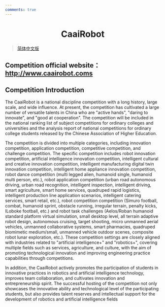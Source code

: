 ```yaml
---
comments: true
---
```


# <center>CaaiRobot</center>
> [简体中文版](CaaiRobot.md)

## Competition official website：http://www.caairobot.coms

## Competition Introduction

The CaaiRobot is a national discipline competition with a long history, large scale, and wide influence. At present, the competition has cultivated a large number of versatile talents in China who are "active hands", "daring to innovate", and "good at cooperation". The competition will be included in the national ranking list of subject competitions for ordinary colleges and universities and the analysis report of national competitions for ordinary college students released by the Chinese Association of Higher Education.

The competition is divided into multiple categories, including innovation competition, application competition, competitive competition, and challenge competition. The specific competition includes robot innovation competition, artificial intelligence innovation competition, intelligent cultural and creative innovation competition, intelligent manufacturing digital twin innovation competition, intelligent home appliance innovation competition, robot dance competition (multi legged alien, humanoid single, humanoid multi person, etc.), robot application competition (urban road autonomous driving, urban road recognition, intelligent inspection, intelligent driving, smart agriculture, smart home services, quadruped rapid logistics, intelligent production line application scenarios, intelligent catering services, smart retail, etc.), robot competition competition (Simuro football, combat, humanoid sprint, obstacle running, irregular terrain, penalty kicks,  ILoboke football, etc.) and robot task challenges (Aelos/Roban humanoid standard platform virtual simulation, small desktop level, all terrain adaptive robot design, autonomous cruising, target shooting, micro unmanned aerial vehicles, unmanned collaborative systems, smart pharmacies, quadruped biomimetic medium/small, unmanned vehicle outdoor scenes, composite robot lunar exploration, etc.). These competition settings are closely aligned with industries related to "artificial intelligence+" and "robotics+", covering multiple fields such as services, agriculture, and culture, with the aim of promoting technological innovation and improving engineering practice capabilities through competitions. ‌

In addition, the CaaiRobot actively promotes the participation of students in innovative practices in robotics and artificial intelligence technology, improves team collaboration, and cultivates innovation and entrepreneurship spirit. The successful hosting of the competition not only showcases the innovative ability and technological level of the participating students, but also provides talent reserves and intellectual support for the development of robotics and artificial intelligence fields